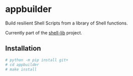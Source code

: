 # appbuilder

Build resilient Shell Scripts from a library of Shell functions.

Currently part of the [shell-lib](https://github.com/luciorq/shell-lib) project.

## Installation

```bash
# python -m pip install git+
# cd appbuilder
# make install
```